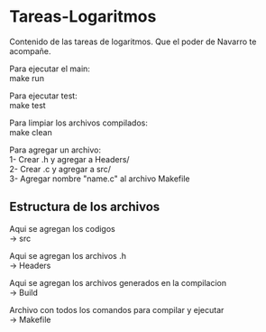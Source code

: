 # Tareas-Logaritmos  
Contenido de las tareas de logaritmos. Que el poder de Navarro te acompañe.

Para ejecutar el main:  
	make run
    
Para ejecutar test:  
    make test

Para limpiar los archivos compilados:  
    make clean

Para agregar un archivo:  
    1- Crear .h y agregar a Headers/  
    2- Crear .c y agregar a src/  
    3- Agregar nombre "name.c" al archivo Makefile   


## Estructura de los archivos  

Aqui se agregan los codigos  
-> src            

Aqui se agregan los archivos .h  
-> Headers  

Aqui se agregan los archivos generados en la compilacion  
-> Build

Archivo con todos los comandos para compilar y ejecutar  
-> Makefile

